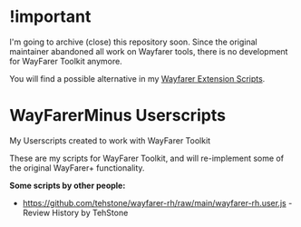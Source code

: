 # !important
I'm going to archive (close) this repository soon. Since the original maintainer abandoned 
all work on Wayfarer tools, there is no development for WayFarer Toolkit anymore.

You will find a possible alternative in my [Wayfarer Extension Scripts](https://github.com/AlterTobi/Wayfarer-Extension-Scripts).


# WayFarerMinus Userscripts
 My Userscripts created to work with WayFarer Toolkit

These are my scripts for WayFarer Toolkit, and will re-implement some of the original WayFarer+ functionality.

**Some scripts by other people:**
* https://github.com/tehstone/wayfarer-rh/raw/main/wayfarer-rh.user.js - Review History by TehStone
